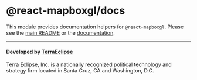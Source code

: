 @react-mapboxgl/docs
====================

This module provides documentation helpers for `@react-mapboxgl`. Please see
the [main README](https://github.com/TerraEclipse/react-mapboxgl) or the [documentation](https://terraeclipse.github.io/react-mapboxgl).

- - -

#### Developed by [TerraEclipse](https://github.com/TerraEclipse)

Terra Eclipse, Inc. is a nationally recognized political technology and
strategy firm located in Santa Cruz, CA and Washington, D.C.
